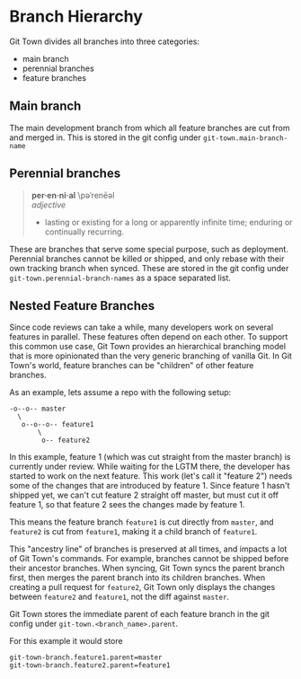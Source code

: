 # Branch Hierarchy

Git Town divides all branches into three categories:

- main branch
- perennial branches
- feature branches

## Main branch

The main development branch from which all feature branches are cut from and merged in.
This is stored in the git config under `git-town.main-branch-name`

## Perennial branches

> **per·en·ni·al**
> \pəˈrenēəl\
> _adjective_
>
> - lasting or existing for a long or apparently infinite time; enduring or continually recurring.

These are branches that serve some special purpose, such as deployment.
Perennial branches cannot be killed or shipped,
and only rebase with their own tracking branch when synced.
These are stored in the git config under `git-town.perennial-branch-names` as a space separated list.

## Nested Feature Branches

Since code reviews can take a while,
many developers work on several features in parallel.
These features often depend on each other.
To support this common use case, Git Town provides an hierarchical branching model
that is more opinionated than the very generic branching of vanilla Git.
In Git Town's world, feature branches can be "children" of other feature branches.

As an example, lets assume a repo with the following setup:

```
-o--o-- master
  \
   o--o--o-- feature1
       \
        o-- feature2
```

In this example, feature 1 (which was cut straight from the master branch) is currently under review.
While waiting for the LGTM there, the developer has started to work on the next feature.
This work (let's call it "feature 2") needs some of the changes that are introduced by feature 1.
Since feature 1 hasn't shipped yet, we can't cut feature 2 straight off master,
but must cut it off feature 1, so that feature 2 sees the changes made by feature 1.

This means the feature branch `feature1` is cut directly from `master`,
and `feature2` is cut from `feature1`, making it a child branch of `feature1`.

This "ancestry line" of branches is preserved at all times,
and impacts a lot of Git Town's commands.
For example, branches cannot be shipped before their ancestor branches.
When syncing, Git Town syncs the parent branch first,
then merges the parent branch into its children branches.
When creating a pull request for `feature2`,
Git Town only displays the changes between `feature2` and `feature1`,
not the diff against `master`.

Git Town stores the immediate parent of each feature branch in the git config under `git-town.<branch_name>.parent`.

For this example it would store

```
git-town-branch.feature1.parent=master
git-town-branch.feature2.parent=feature1
```
